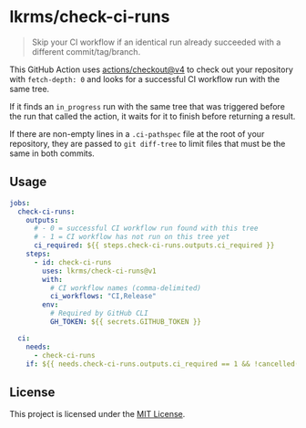 # lkrms/check-ci-runs

> Skip your CI workflow if an identical run already succeeded with a different
> commit/tag/branch.

This GitHub Action uses [actions/checkout@v4][] to check out your repository
with `fetch-depth: 0` and looks for a successful CI workflow run with the same
tree.

If it finds an `in_progress` run with the same tree that was triggered before
the run that called the action, it waits for it to finish before returning a
result.

If there are non-empty lines in a `.ci-pathspec` file at the root of your
repository, they are passed to `git diff-tree` to limit files that must be the
same in both commits.

## Usage

<!-- prettier-ignore -->
```yaml
jobs:
  check-ci-runs:
    outputs:
      # - 0 = successful CI workflow run found with this tree
      # - 1 = CI workflow has not run on this tree yet
      ci_required: ${{ steps.check-ci-runs.outputs.ci_required }}
    steps:
      - id: check-ci-runs
        uses: lkrms/check-ci-runs@v1
        with:
          # CI workflow names (comma-delimited)
          ci_workflows: "CI,Release"
        env:
          # Required by GitHub CLI
          GH_TOKEN: ${{ secrets.GITHUB_TOKEN }}

  ci:
    needs:
      - check-ci-runs
    if: ${{ needs.check-ci-runs.outputs.ci_required == 1 && !cancelled() && !failure() }}
```

## License

This project is licensed under the [MIT License][LICENSE].

[actions/checkout@v4]: https://github.com/actions/checkout/tree/v4/
[LICENSE]: LICENSE
